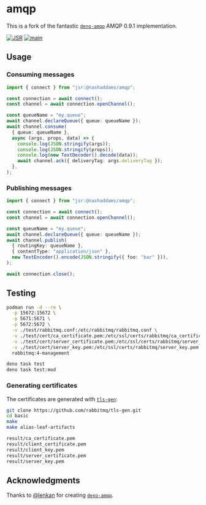 # amqp

This is a fork of the fantastic
[`deno-amqp`](https://github.com/lenkan/deno-amqp) AMQP 0.9.1 implementation.

[![JSR](https://jsr.io/badges/@nashaddams/amqp)](https://jsr.io/@nashaddams/amqp)
[![main](https://github.com/nashaddams/amqp/actions/workflows/tests.yml/badge.svg)](https://github.com/nashaddams/amqp/actions)

## Usage

### Consuming messages

```ts
import { connect } from "jsr:@nashaddams/amqp";

const connection = await connect();
const channel = await connection.openChannel();

const queueName = "my.queue";
await channel.declareQueue({ queue: queueName });
await channel.consume(
  { queue: queueName },
  async (args, props, data) => {
    console.log(JSON.stringify(args));
    console.log(JSON.stringify(props));
    console.log(new TextDecoder().decode(data));
    await channel.ack({ deliveryTag: args.deliveryTag });
  },
);
```

### Publishing messages

```ts
import { connect } from "jsr:@nashaddams/amqp";

const connection = await connect();
const channel = await connection.openChannel();

const queueName = "my.queue";
await channel.declareQueue({ queue: queueName });
await channel.publish(
  { routingKey: queueName },
  { contentType: "application/json" },
  new TextEncoder().encode(JSON.stringify({ foo: "bar" })),
);

await connection.close();
```

## Testing

```sh
podman run -d --rm \
  -p 15672:15672 \
  -p 5671:5671 \
  -p 5672:5672 \
  -v ./test/rabbitmq.conf:/etc/rabbitmq/rabbitmq.conf \
  -v ./test/cert/ca_certificate.pem:/etc/ssl/certs/rabbitmq/ca_certificate.pem \
  -v ./test/cert/server_certificate.pem:/etc/ssl/certs/rabbitmq/server_certificate.pem \
  -v ./test/cert/server_key.pem:/etc/ssl/certs/rabbitmq/server_key.pem \
  rabbitmq:4-management

deno task test
deno task test:mod
```

### Generating certificates

The certificates are generated with
[`tls-gen`](https://github.com/rabbitmq/tls-gen):

```sh
git clone https://github.com/rabbitmq/tls-gen.git
cd basic
make
make alias-leaf-artifacts

result/ca_certificate.pem
result/client_certificate.pem
result/client_key.pem
result/server_certificate.pem
result/server_key.pem
```

## Acknowledgments

Thanks to [@lenkan](https://github.com/lenkan) for creating
[`deno-amqp`](https://github.com/lenkan/deno-amqp).
